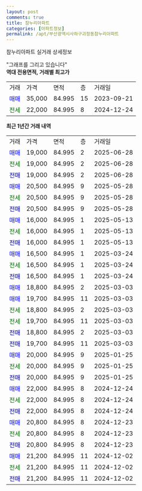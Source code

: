 ```yaml
---
layout: post
comments: true
title: 참누리아파트
categories: [아파트정보]
permalink: /apt/부산광역시사하구괴정동참누리아파트
---
```


참누리아파트 실거래 상세정보

<script type="text/javascript">
  google.charts.load('current', {'packages':['line', 'corechart']});
  google.charts.setOnLoadCallback(drawChart);

  function drawChart() {
    var data = new google.visualization.DataTable();
    data.addColumn('date', '거래일');
    data.addColumn('number', "매매");
    data.addColumn('number', "전세");
    data.addColumn('number', "전매");

    data.addRows([[new Date(Date.parse("2025-06-28")), 19000, null, null], [new Date(Date.parse("2025-06-28")), null, 19000, null], [new Date(Date.parse("2025-06-28")), null, null, 19000], [new Date(Date.parse("2025-05-28")), 20500, null, null], [new Date(Date.parse("2025-05-28")), null, 20500, null], [new Date(Date.parse("2025-05-28")), null, null, 20500], [new Date(Date.parse("2025-05-13")), 16000, null, null], [new Date(Date.parse("2025-05-13")), null, 16000, null], [new Date(Date.parse("2025-05-13")), null, null, 16000], [new Date(Date.parse("2025-03-24")), 16500, null, null], [new Date(Date.parse("2025-03-24")), null, 16500, null], [new Date(Date.parse("2025-03-24")), null, null, 16500], [new Date(Date.parse("2025-03-03")), 18800, null, null], [new Date(Date.parse("2025-03-03")), 19700, null, null], [new Date(Date.parse("2025-03-03")), null, 18800, null], [new Date(Date.parse("2025-03-03")), null, 19700, null], [new Date(Date.parse("2025-03-03")), null, null, 18800], [new Date(Date.parse("2025-03-03")), null, null, 19700], [new Date(Date.parse("2025-01-25")), 20000, null, null], [new Date(Date.parse("2025-01-25")), null, 20000, null], [new Date(Date.parse("2025-01-25")), null, null, 20000], [new Date(Date.parse("2024-12-24")), 22000, null, null], [new Date(Date.parse("2024-12-24")), null, 22000, null], [new Date(Date.parse("2024-12-24")), null, null, 22000], [new Date(Date.parse("2024-12-23")), 20800, null, null], [new Date(Date.parse("2024-12-23")), null, 20800, null], [new Date(Date.parse("2024-12-23")), null, null, 20800], [new Date(Date.parse("2024-12-02")), 21200, null, null], [new Date(Date.parse("2024-12-02")), null, 21200, null], [new Date(Date.parse("2024-12-02")), null, null, 21200]]);

    var options = {
      hAxis: {
        format: 'yyyy/MM/dd'
      },    
      lineWidth: 0,
      pointsVisible: true,    
      title: '최근 1년간 유형별 실거래가 분포',
      legend: { position: 'bottom' }
    };

    var formatter = new google.visualization.NumberFormat({pattern:'###,###'} );
    formatter.format(data, 1);
    formatter.format(data, 2);
    
    setTimeout(function() {
        var chart = new google.visualization.LineChart(document.getElementById('columnchart_material'));
        chart.draw(data, (options));
        document.getElementById('loading').style.display = 'none';
    }, 200);
  }
</script>


<div id="loading" style="z-index:20; display: block; margin-left: 0px">"그래프를 그리고 있습니다"</div>
<div id="columnchart_material" style="width: 95%; margin-left: 0px; display: block"></div>
<!-- contents start -->
<b>역대 전용면적, 거래별 최고가</b>
<table class="sortable">
    <tr>
      <td>거래</td>
      <td>가격</td>
      <td>면적</td>
      <td>층</td>
      <td>거래일</td>
    </tr>
        <tr>
          <td><a style="color: blue">매매</a></td>
          <td>35,000</td>
          <td>84.995</td>
          <td>15</td>
          <td>2023-09-21</td>
        </tr>        
        <tr>
              <td><a style="color: darkgreen">전세</a></td>
              <td>22,000</td>
              <td>84.995</td>
              <td>8</td>
              <td>2024-12-24</td>
            </tr>        
    
</table>

<b>최근 1년간 거래 내역</b>

<table class="sortable">
    <tr>
      <td>거래</td>
      <td>가격</td>
      <td>면적</td>
      <td>층</td>
      <td>거래일</td>
    </tr>
    <tr>
      <td><a style="color: blue">매매</a></td>
      <td>19,000</td>
      <td>84.995</td>
      <td>2</td>
      <td>2025-06-28</td>
    </tr>          <tr>
      <td><a style="color: darkgreen">전세</a></td>
      <td>19,000</td>
      <td>84.995</td>
      <td>2</td>
      <td>2025-06-28</td>
    </tr>          <tr>
      <td><a style="color: darkblue">전매</a></td>
      <td>19,000</td>
      <td>84.995</td>
      <td>2</td>
      <td>2025-06-28</td>
    </tr>          <tr>
      <td><a style="color: blue">매매</a></td>
      <td>20,500</td>
      <td>84.995</td>
      <td>9</td>
      <td>2025-05-28</td>
    </tr>          <tr>
      <td><a style="color: darkgreen">전세</a></td>
      <td>20,500</td>
      <td>84.995</td>
      <td>9</td>
      <td>2025-05-28</td>
    </tr>          <tr>
      <td><a style="color: darkblue">전매</a></td>
      <td>20,500</td>
      <td>84.995</td>
      <td>9</td>
      <td>2025-05-28</td>
    </tr>          <tr>
      <td><a style="color: blue">매매</a></td>
      <td>16,000</td>
      <td>84.995</td>
      <td>1</td>
      <td>2025-05-13</td>
    </tr>          <tr>
      <td><a style="color: darkgreen">전세</a></td>
      <td>16,000</td>
      <td>84.995</td>
      <td>1</td>
      <td>2025-05-13</td>
    </tr>          <tr>
      <td><a style="color: darkblue">전매</a></td>
      <td>16,000</td>
      <td>84.995</td>
      <td>1</td>
      <td>2025-05-13</td>
    </tr>          <tr>
      <td><a style="color: blue">매매</a></td>
      <td>16,500</td>
      <td>84.995</td>
      <td>1</td>
      <td>2025-03-24</td>
    </tr>          <tr>
      <td><a style="color: darkgreen">전세</a></td>
      <td>16,500</td>
      <td>84.995</td>
      <td>1</td>
      <td>2025-03-24</td>
    </tr>          <tr>
      <td><a style="color: darkblue">전매</a></td>
      <td>16,500</td>
      <td>84.995</td>
      <td>1</td>
      <td>2025-03-24</td>
    </tr>          <tr>
      <td><a style="color: blue">매매</a></td>
      <td>18,800</td>
      <td>84.995</td>
      <td>2</td>
      <td>2025-03-03</td>
    </tr>          <tr>
      <td><a style="color: blue">매매</a></td>
      <td>19,700</td>
      <td>84.995</td>
      <td>11</td>
      <td>2025-03-03</td>
    </tr>          <tr>
      <td><a style="color: darkgreen">전세</a></td>
      <td>18,800</td>
      <td>84.995</td>
      <td>2</td>
      <td>2025-03-03</td>
    </tr>          <tr>
      <td><a style="color: darkgreen">전세</a></td>
      <td>19,700</td>
      <td>84.995</td>
      <td>11</td>
      <td>2025-03-03</td>
    </tr>          <tr>
      <td><a style="color: darkblue">전매</a></td>
      <td>18,800</td>
      <td>84.995</td>
      <td>2</td>
      <td>2025-03-03</td>
    </tr>          <tr>
      <td><a style="color: darkblue">전매</a></td>
      <td>19,700</td>
      <td>84.995</td>
      <td>11</td>
      <td>2025-03-03</td>
    </tr>          <tr>
      <td><a style="color: blue">매매</a></td>
      <td>20,000</td>
      <td>84.995</td>
      <td>9</td>
      <td>2025-01-25</td>
    </tr>          <tr>
      <td><a style="color: darkgreen">전세</a></td>
      <td>20,000</td>
      <td>84.995</td>
      <td>9</td>
      <td>2025-01-25</td>
    </tr>          <tr>
      <td><a style="color: darkblue">전매</a></td>
      <td>20,000</td>
      <td>84.995</td>
      <td>9</td>
      <td>2025-01-25</td>
    </tr>          <tr>
      <td><a style="color: blue">매매</a></td>
      <td>22,000</td>
      <td>84.995</td>
      <td>8</td>
      <td>2024-12-24</td>
    </tr>          <tr>
      <td><a style="color: darkgreen">전세</a></td>
      <td>22,000</td>
      <td>84.995</td>
      <td>8</td>
      <td>2024-12-24</td>
    </tr>          <tr>
      <td><a style="color: darkblue">전매</a></td>
      <td>22,000</td>
      <td>84.995</td>
      <td>8</td>
      <td>2024-12-24</td>
    </tr>          <tr>
      <td><a style="color: blue">매매</a></td>
      <td>20,800</td>
      <td>84.995</td>
      <td>8</td>
      <td>2024-12-23</td>
    </tr>          <tr>
      <td><a style="color: darkgreen">전세</a></td>
      <td>20,800</td>
      <td>84.995</td>
      <td>8</td>
      <td>2024-12-23</td>
    </tr>          <tr>
      <td><a style="color: darkblue">전매</a></td>
      <td>20,800</td>
      <td>84.995</td>
      <td>8</td>
      <td>2024-12-23</td>
    </tr>          <tr>
      <td><a style="color: blue">매매</a></td>
      <td>21,200</td>
      <td>84.995</td>
      <td>11</td>
      <td>2024-12-02</td>
    </tr>          <tr>
      <td><a style="color: darkgreen">전세</a></td>
      <td>21,200</td>
      <td>84.995</td>
      <td>11</td>
      <td>2024-12-02</td>
    </tr>          <tr>
      <td><a style="color: darkblue">전매</a></td>
      <td>21,200</td>
      <td>84.995</td>
      <td>11</td>
      <td>2024-12-02</td>
    </tr>      </table>
<!-- contents end -->    

